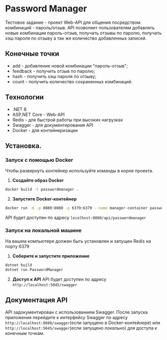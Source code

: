 # Password Manager

Тестовое задание - проект Web-API для общения посредством комбинаций - пароль/отзыв.
API позволяет пользователям добавлять новые комбинации пароль-отзыв, получать отзывы по паролю, получать хэш пароля по отзыву а так же количество добавленных записей.

## Конечные точки
- add - добавление новой комбинации "пароль-отзыв";
- feedback - получить отзыв по паролю;
- hash - получить хэш пароля по отзыву;
- count - получить количество сохраненных комбинаций.

## Технологии

- .NET 8
- ASP.NET Core - Web-API
- Redis - для быстрой работы при высоких нагрузках
- Swagger - для документирования API
- Docker - для контейнеризации

## Установка.
### Запуск с помощью Docker
Чтобы развернуть контейнер используйте команды в корне проекта.

1. **Создайте образ Docker**
```bash
docker build -t passwordmanager . 
```
2. **Запустите Docker-контейнер**
```bash
docker run -d -p 8080:8080 -p 6379:6379 --name manager-container passwordmanager
```
API будет доступен по адресу ```localhost:8080/api/passwordmanager```
### Запуск на локальной машине
На вашем компьютере должен быть установлен и запущен Redis на порту 6379

1. **Соберите и запустите приложение**
```bash
dotnet build 
dotnet run PasswordManager
``` 
2. **Доступ к API**
API будет доступен по адресу ```http://localhost:5045/swagger```

## Документация API
API задокументирован с использованием Swagger. После запуска приложения перейдите к интерфейсу Swagger по адресу ```http://localhost:8080/swagger```(если запущено в Docker-контейнере) или ```http://localhost:5045/swagger```(если запущено локально) для доступа к конечным точкам.
